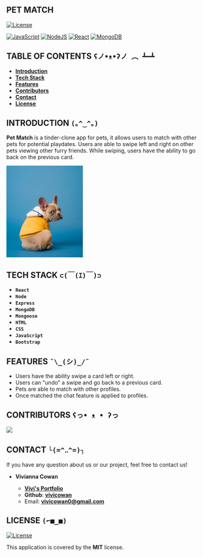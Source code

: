 PET MATCH
----

[![License](https://img.shields.io/github/license/Ileriayo/markdown-badges?style=for-the-badge)](./LICENSE)


[![JavaScript](https://img.shields.io/badge/javascript-%23323330.svg?style=for-the-badge&logo=javascript&logoColor=%23F7DF1E)](https://img.shields.io/badge/javascript-%23323330.svg?style=for-the-badge&logo=javascript&logoColor=%23F7DF1E)
[![NodeJS](https://img.shields.io/badge/node.js-6DA55F?style=for-the-badge&logo=node.js&logoColor=white)](https://img.shields.io/badge/node.js-6DA55F?style=for-the-badge&logo=node.js&logoColor=white)
[![React](https://img.shields.io/badge/react-%2320232a.svg?style=for-the-badge&logo=react&logoColor=%2361DAFB)](https://img.shields.io/badge/react-%2320232a.svg?style=for-the-badge&logo=react&logoColor=%2361DAFB)
[![MongoDB](https://img.shields.io/badge/MongoDB-%234ea94b.svg?style=for-the-badge&logo=mongodb&logoColor=white)](https://img.shields.io/badge/MongoDB-%234ea94b.svg?style=for-the-badge&logo=mongodb&logoColor=white)



TABLE OF CONTENTS   `ʕノ•ᴥ•ʔノ ︵ ┻━┻`
-----------------

- [**Introduction**](#-introduction)
- [**Tech Stack**](#-techstack)
- [**Features**](#-features)
- [**Contributors**](#-contributors)
- [**Contact**](#-contact)
- [**License**](#-license)


INTRODUCTION   `(｡^‿^｡)`
------------

**Pet Match** is a tinder-clone app for pets, it allows users to match with other pets for potential playdates. Users are able to swipe left and right on other pets viewing other furry friends. While swiping, users have the ability to go back on the previous card.

<img alt="pug" src="./petpug.jpg" height="240" width="200">


TECH STACK   `⊂(￣(ｴ)￣)⊃`
------------

- **`React`**
- **`Node`**
- **`Express`**
- **`MongoDB`**
- **`Mongoose`**
- **`HTML`**
- **`CSS`**
- **`JavaScript`**
- **`Bootstrap`**


FEATURES   `¯\_(シ)_/¯`
--------
- Users have the ability swipe a card left or right.
- Users can "undo" a swipe and go back to a previous card.
- Pets are able to match with other profiles.
- Once matched the chat feature is applied to profiles. 


CONTRIBUTORS  `ʕっ• ᴥ • ʔっ`
------------

<a href="https://github.com/prnvjn/hackuta22/graphs/contributors">
  <img src="https://contrib.rocks/image?repo=prnvjn/hackuta22" />
</a>


CONTACT   `└(=^‥^=)┐`
-------

If you have any question about us or our project, feel free to contact us!

- **Vivianna Cowan**

  - [**Vivi's Portfolio**](https://vivicowan.github.io/updated-portfolio/)
  - **Github**: [**vivicowan**](https://github.com/vivicowan)
  - Email: **vivicowan0@gmail.com**


LICENSE  `(⌐■_■)`
-------

[![License](https://img.shields.io/github/license/Ileriayo/markdown-badges?style=for-the-badge)](./LICENSE)

This application is covered by the **MIT** license.
